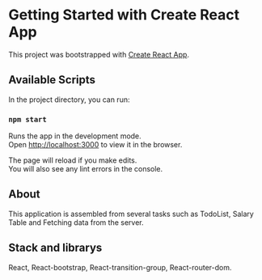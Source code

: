 # Getting Started with Create React App

This project was bootstrapped with [Create React App](https://github.com/facebook/create-react-app).

## Available Scripts

In the project directory, you can run:

### `npm start`

Runs the app in the development mode.\
Open [http://localhost:3000](http://localhost:3000) to view it in the browser.

The page will reload if you make edits.\
You will also see any lint errors in the console.


## About

This application is assembled from several tasks such as TodoList, Salary Table and Fetching data from the server.

## Stack and librarys

React, React-bootstrap, React-transition-group, React-router-dom.
